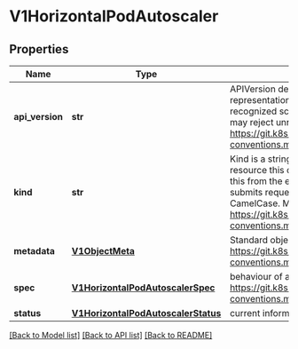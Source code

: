 # V1HorizontalPodAutoscaler

## Properties
Name | Type | Description | Notes
------------ | ------------- | ------------- | -------------
**api_version** | **str** | APIVersion defines the versioned schema of this representation of an object. Servers should convert recognized schemas to the latest internal value, and may reject unrecognized values. More info: https://git.k8s.io/community/contributors/devel/api-conventions.md#resources | [optional] 
**kind** | **str** | Kind is a string value representing the REST resource this object represents. Servers may infer this from the endpoint the aiokubernetes.client submits requests to. Cannot be updated. In CamelCase. More info: https://git.k8s.io/community/contributors/devel/api-conventions.md#types-kinds | [optional] 
**metadata** | [**V1ObjectMeta**](V1ObjectMeta.md) | Standard object metadata. More info: https://git.k8s.io/community/contributors/devel/api-conventions.md#metadata | [optional] 
**spec** | [**V1HorizontalPodAutoscalerSpec**](V1HorizontalPodAutoscalerSpec.md) | behaviour of autoscaler. More info: https://git.k8s.io/community/contributors/devel/api-conventions.md#spec-and-status. | [optional] 
**status** | [**V1HorizontalPodAutoscalerStatus**](V1HorizontalPodAutoscalerStatus.md) | current information about the autoscaler. | [optional] 

[[Back to Model list]](../README.md#documentation-for-models) [[Back to API list]](../README.md#documentation-for-api-endpoints) [[Back to README]](../README.md)


